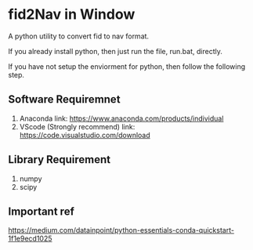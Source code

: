 # fid2Nav in Window

A python utility to convert fid to nav format.

If you already install python, then just run the file, run.bat, directly.

If you have not setup the enviorment for python, then follow the following step.

## Software Requiremnet
1. Anaconda link: https://www.anaconda.com/products/individual
2. VScode (Strongly recommend) link: https://code.visualstudio.com/download


## Library Requirement
1. numpy
2. scipy

## Important ref
https://medium.com/datainpoint/python-essentials-conda-quickstart-1f1e9ecd1025